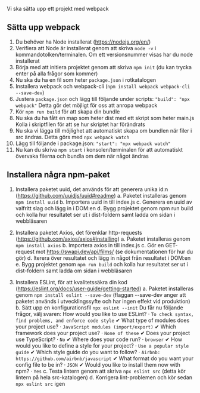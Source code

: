 Vi ska sätta upp ett projekt med webpack

Sätta upp webpack
-----------------
1.  Du behöver ha Node installerat (https://nodejs.org/en/)
2.  Verifiera att Node är installerat genom att skriva `node -v` i kommandotolken/terminalen.
    Om ett versionsnummer visas har du node installerat
3.  Börja med att initiera projektet genom att skriva `npm init` (du kan trycka enter på alla frågor som kommer)
4.  Nu ska du ha en fil som heter `package.json` i rotkatalogen
5.  Installera webpack och webpack-cli (`npm install webpack webpack-cli --save-dev`)
6.  Justera `package.json` och lägg till följande under scripts: `"build": "npx webpack"`
    Detta gör det möjligt för oss att anropa webpack
7.  Kör `npm run build` för att skapa din bundle
8.  Nu ska du ha fått en map som heter dist med ett skript som heter main.js
    Kolla i skriptfilen för att se hur skriptet har förändrats
9.  Nu ska vi lägga till möjlighet att automatiskt skapa om bundlen när filer i src ändras.
    Detta görs med `npx webpack watch`
10. Lägg till följande i package.json: `"start": "npx webpack watch"`
11. Nu kan du skriva `npm start` i konsolen/terminalen för att automatiskt övervaka filerna och bundla om dem när något ändras

Installera några npm-paket
--------------------------
1.  Installera paketet uuid, det används för att generera unika id:n (https://github.com/uuidjs/uuid#readme)
    a.  Paketet installeras genom `npm install uuid`
    b.  Importera uuid in till index.js
    c.  Generera en uuid av valfritt slag och lägg in i DOM:en
    d.  Bygg projektet genom npm run build och kolla hur resultatet ser ut i dist-foldern samt ladda om sidan i webbläsaren

2.  Installera paketet Axios, det förenklar http-requests (https://github.com/axios/axios#installing)
    a.  Paketet installeras genom `npm install axios`
    b.  Importera axios in till index.js
    c.  Gör en GET-request mot https://swapi.dev/api/films/ (se dokumentationen för hur du gör)
    d.  Iterera över resultatet och lägg in något från resultatet i DOM:en
    e.  Bygg projektet genom `npm run build` och kolla hur resultatet ser ut i dist-foldern samt ladda om sidan i webbläsaren

3.  Installera ESLint, för att kvalitetssäkra din kod (https://eslint.org/docs/user-guide/getting-started)
    a.  Paketet installeras genom `npm install eslint --save-dev` (flaggan --save-dev anger att paketet används i utvecklingssyfte och har ingen effekt vid produktion)
    b.  Sätt upp en konfigurationsfil `npx eslint --init`
        Du får nu följande frågor, välj svaren:
        How would you like to use ESLint? · `To check syntax, find problems, and enforce code style`
        ✔ What type of modules does your project use? · `JavaScript modules (import/export)`
        ✔ Which framework does your project use? · `None of these`
        ✔ Does your project use TypeScript? · `No`
        ✔ Where does your code run? · `browser`
        ✔ How would you like to define a style for your project? · `Use a popular style guide`
        ✔ Which style guide do you want to follow? · `Airbnb: https://github.com/airbnb/javascript`
        ✔ What format do you want your config file to be in? · `JSON`
        ✔ Would you like to install them now with npm? · `Yes`
    c.  Testa lintern genom att skriva `npx eslint src` (detta kör lintern på hela src-katalogen)
    d.  Korrigera lint-problemen och kör sedan `npx eslint src` igen

